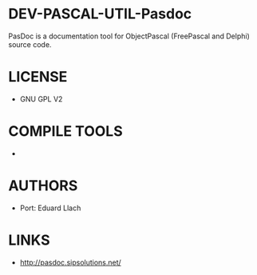 DEV-PASCAL-UTIL-Pasdoc
======================

PasDoc is a documentation tool for ObjectPascal (FreePascal and Delphi) source code.

LICENSE
===============
* GNU GPL V2

COMPILE TOOLS
===============
* 
 
AUTHORS
===============
* Port: Eduard Llach

LINKS
===============
* http://pasdoc.sipsolutions.net/
